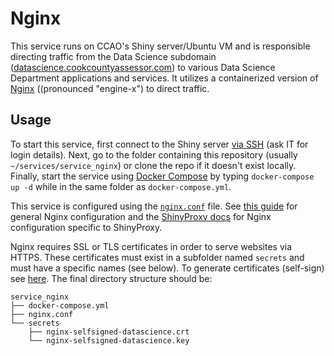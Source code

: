 # Nginx

This service runs on CCAO's Shiny server/Ubuntu VM and is responsible directing traffic from the Data Science subdomain ([datascience.cookcountyassessor.com](datascience.cookcountyassessor.com)) to various Data Science Department applications and services. It utilizes a containerized version of [Nginx](https://hub.docker.com/_/nginx) ((pronounced "engine-x") to direct traffic.


## Usage

To start this service, first connect to the Shiny server [via SSH](https://support.rackspace.com/how-to/connecting-to-a-server-using-ssh-on-linux-or-mac-os/) (ask IT for login details). Next, go to the folder containing this repository (usually `~/services/service_nginx`) or clone the repo if it doesn't exist locally. Finally, start the service using [Docker Compose](https://docs.docker.com/compose/gettingstarted/) by typing `docker-compose up -d` while in the same folder as `docker-compose.yml`. 

This service is configured using the [`nginx.conf`](nginx.conf) file. See [this guide](https://nginx.org/en/docs/beginners_guide.html#proxy) for general Nginx configuration and the [ShinyProxy docs](https://www.shinyproxy.io/security/) for Nginx configuration specific to ShinyProxy.

Nginx requires SSL or TLS certificates in order to serve websites via HTTPS. These certificates must exist in a subfolder named `secrets` and must have a specific names (see below). To generate certificates (self-sign) see [here](https://stackoverflow.com/questions/10175812/how-to-create-a-self-signed-certificate-with-openssl). The final directory structure should be:

```
service_nginx
├── docker-compose.yml
├── nginx.conf
└── secrets
    ├── nginx-selfsigned-datascience.crt
    └── nginx-selfsigned-datascience.key
```